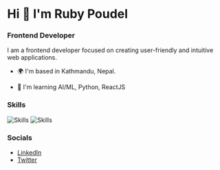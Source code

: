 # Hi 👋 I'm Ruby Poudel

### Frontend Developer

I am a frontend developer focused on creating user-friendly and intuitive web applications.

- 🌍 I'm based in Kathmandu, Nepal.
<!-- ✉️ You can contact me at [Your Email]-->
- 🧠 I'm learning AI/ML, Python, ReactJS

### Skills
![Skills](https://img.shields.io/badge/Skill1-blue?style=for-the-badge&logo=Skill1&logoColor=white) 
![Skills](https://img.shields.io/badge/Skill2-orange?style=for-the-badge&logo=Skill2&logoColor=white) 
<!-- Add more badges representing your skills -->

### Socials
- [LinkedIn](https://www.linkedin.com/in/YourLinkedIn/)
- [Twitter](https://twitter.com/YourTwitter/)
